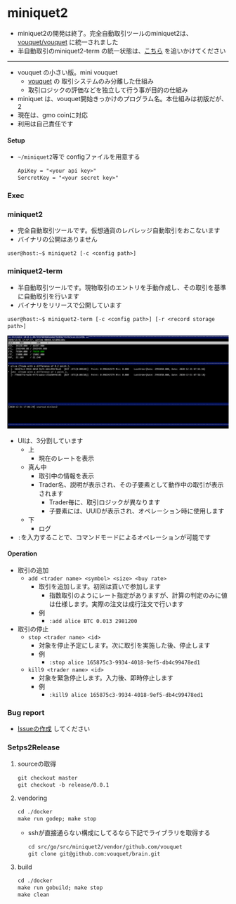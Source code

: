 miniquet2
===

* miniquet2の開発は終了。完全自動取引ツールのminiquet2は、[vouquet/vouquet](https://github.com/vouquet/vouquet) に統一されました
* 半自動取引のminiquet2-term の統一状態は、[こちら](https://github.com/vouquet/vouquet/issues/15) を追いかけてください

---
* vouquet の小さい版。mini vouquet
	* [vouquet](https://github.com/vouquet/vouquet) の 取引システムのみ分離した仕組み
	* 取引ロジックの評価などを独立して行う事が目的の仕組み
* miniquet は、vouquet開始きっかけのプログラム名。本仕組みは初版だが、2
* 現在は、gmo coinに対応
* 利用は自己責任です

#### Setup

* `~/miniquet2`等で configファイルを用意する
	```
	ApiKey = "<your api key>"
	SercretKey = "<your secret key>"
	```


### Exec

### miniquet2

* 完全自動取引ツールです。仮想通貨のレバレッジ自動取引をおこないます
* バイナリの公開はありません

```
user@host:~$ miniquet2 [-c <config path>]
```


### miniquet2-term

* 半自動取引ツールです。現物取引のエントリを手動作成し、その取引を基準に自動取引を行います
* バイナリをリリースで公開しています

```
user@host:~$ miniquet2-term [-c <config path>] [-r <record storage path>]
```

![view.png](./img/view.png)
* UIは、3分割しています
	* 上
		* 現在のレートを表示
	* 真ん中
		* 取引中の情報を表示
		* Trader名、説明が表示され、その子要素として動作中の取引が表示されます
			* Trader毎に、取引ロジックが異なります
			* 子要素には、UUIDが表示され、オペレーション時に使用します
	* 下
		* ログ
* `:`を入力することで、コマンドモードによるオペレーションが可能です

#### Operation

* 取引の追加
	* `add <trader name> <symbol> <size> <buy rate>`
		* 取引を追加します。初回は買いで参加します
			* 指数取引のようにレート指定がありますが、計算の判定のみに値は仕様します。実際の注文は成行注文で行います
		* 例
			* `:add alice BTC 0.013 2981200`
* 取引の停止
	* `stop <trader name> <id>`
		* 対象を停止予定にします。次に取引を実施した後、停止します
		* 例
			* `:stop alice 165875c3-9934-4018-9ef5-db4c99478ed1`
	* `kill9 <trader name> <id>`
		* 対象を緊急停止します。入力後、即時停止します
		* 例
			* `:kill9 alice 165875c3-9934-4018-9ef5-db4c99478ed1`

### Bug report

* [Issueの作成](https://github.com/vouquet/miniquet2/issues/new) してください

### Setps2Release

1. sourceの取得
	```
	git checkout master
	git checkout -b release/0.0.1
	```
2. vendoring
	```
	cd ./docker
	make run godep; make stop
	```
	* sshが直接通らない構成にしてるなら下記でライブラリを取得する
		```
		cd src/go/src/miniquet2/vendor/github.com/vouquet
		git clone git@github.com:vouquet/brain.git
		```
3. build
	```
	cd ./docker
	make run gobuild; make stop
	make clean
	```
